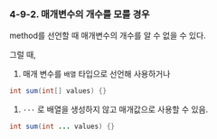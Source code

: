 ### 4-9-2. 매개변수의 개수를 모를 경우

method를 선언할 때 매개변수의 개수를 알 수 없을 수 있다. 

그럴 때, 

1. 매개 변수를 `배열` 타입으로 선언해 사용하거나

```java
int sum(int[] values) {}
```

1. `···` 로 배열을 생성하지 않고 매개값으로 사용할 수 있음.

```java
int sum(int ... values) {}
```